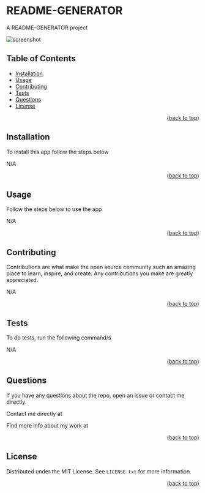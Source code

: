 
# README-GENERATOR

A README-GENERATOR project

![screenshot](/mages/screenshot.png)


## Table of Contents

* <a href="#installation">Installation</a>
* <a href="#usage">Usage</a>
* <a href="#contributing">Contributing</a>
* <a href="#tests">Tests</a>
* <a href="#questions">Questions</a>
* <a href="#license">License</a>

<p align="right">(<a href="#readme-top">back to top</a>)</p>

## Installation

To install this app follow the steps below

N/A
<p align="right">(<a href="#readme-top">back to top</a>)</p>

## Usage

Follow the steps below to use the app

N/A
<p align="right">(<a href="#readme-top">back to top</a>)</p>

## Contributing

Contributions are what make the open source community such an amazing place to learn, inspire, and create. Any contributions you make are greatly appreciated.

N/A
<p align="right">(<a href="#readme-top">back to top</a>)</p>

## Tests

To do tests, run the following command/s

N/A
<p align="right">(<a href="#readme-top">back to top</a>)</p>

## Questions

If you have any questions about the repo, open an issue or contact me directly.

Contact me directly at 

Find more info about my work at [](https://github.com//)
<p align="right">(<a href="#readme-top">back to top</a>)</p>

## License

Distributed under the MIT License. See `LICENSE.txt` for more information.
<p align="right">(<a href="#readme-top">back to top</a>)</p>

